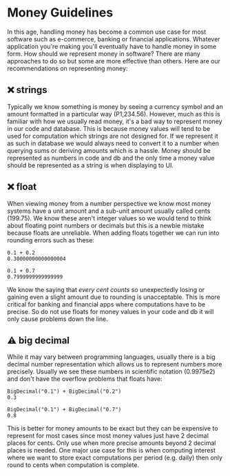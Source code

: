 # Money Guidelines

In this age, handling money has become a common use case for most software such as e-commerce, banking or financial applications. Whatever application you're making you'll eventually have to handle money in some form. How should we represent money in software? There are many approaches to do so but some are more effective than others. Here are our recommendations on representing money:

## ❌ strings

Typically we know something is money by seeing a currency symbol and an amount formatted in a particular way (P1,234.56). However, much as this is familiar with how we usually read money, it's a bad way to represent money in our code and database. This is because money values will tend to be used for computation which strings are not designed for. If we represent it as such in database we would always need to convert it to a number when querying sums or deriving amounts which is a hassle. Money should be represented as numbers in code and db and the only time a money value should be represented as a string is when displaying to UI.

## ❌ float

When viewing money from a number perspective we know most money systems have a unit amount and a sub-unit amount usually called cents (199.75). We know these aren't integer values so we would tend to think about floating point numbers or decimals but this is a newbie mistake because floats are unreliable. When adding floats together we can run into rounding errors such as these:

```
0.1 + 0.2
0.30000000000000004

0.1 + 0.7
0.7999999999999999
```

We know the saying that *every cent counts* so unexpectedly losing or gaining even a slight amount due to rounding is unacceptable. This is more critical for banking and financial apps where computations have to be precise. So do not use floats for money values in your code and db it will only cause problems down the line.

## ⚠️  big decimal

While it may vary between programming languages, usually there is a big decimal number representation which allows us to represent numbers more precisely. Usually we see these numbers in scientific notation (0.9975e2) and don't have the overflow problems that floats have:

```
BigDecimal("0.1") + BigDecimal("0.2")
0.3

BigDecimal("0.1") + BigDecimal("0.7")
0.8
```

This is better for money amounts to be exact but they can be expensive to represent for most cases since most money values just have 2 decimal places for cents. Only use when more precise amounts beyond 2 decimal places is needed. One major use case for this is when computing interest where we want to store exact computations per period (e.g. daily) then only round to cents when computation is complete.

